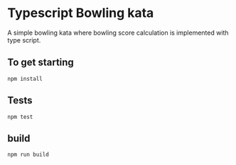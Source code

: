 # Typescript Bowling kata

A simple bowling kata where bowling score calculation is implemented with type script.

## To get starting
``` npm install ```

## Tests

``` npm test ```

## build

```npm run build```
